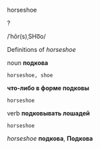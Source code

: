 horseshoe

?

/ˈhôr(s)ˌSHo͞o/

Definitions of _horseshoe_

noun
**подкова**

    horseshoe, shoe
**что-либо в форме подковы**

    horseshoe

verb
**подковывать лошадей**

    horseshoe

_horseshoe_
**подкова**, **Подкова**